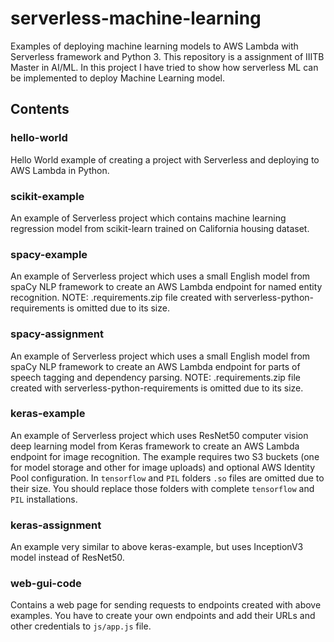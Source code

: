 # serverless-machine-learning
Examples of deploying machine learning models to AWS Lambda with Serverless framework and Python 3. This repository is a assignment of IIITB Master in AI/ML. In this project I have tried to show how serverless ML can be implemented to deploy Machine Learning model.

## Contents
### hello-world
Hello World example of creating a project with Serverless and deploying to AWS Lambda in Python.

### scikit-example
An example of Serverless project which contains machine learning regression model from scikit-learn trained on California housing dataset.

### spacy-example
An example of Serverless project which uses a small English model from spaCy NLP framework to create an AWS Lambda endpoint for named entity recognition. NOTE: .requirements.zip file created with serverless-python-requirements is omitted due to its size.

### spacy-assignment
An example of Serverless project which uses a small English model from spaCy NLP framework to create an AWS Lambda endpoint for parts of speech tagging and dependency parsing. NOTE: .requirements.zip file created with serverless-python-requirements is omitted due to its size.

### keras-example
An example of Serverless project which uses ResNet50 computer vision deep learning model from Keras framework to create an AWS Lambda endpoint for image recognition. The example requires two S3 buckets (one for model storage and other for image uploads) and optional AWS Identity Pool configuration. In `tensorflow` and `PIL` folders `.so` files are omitted due to their size. You should replace those folders with complete `tensorflow` and `PIL` installations. 

### keras-assignment
An example very similar to above keras-example, but uses InceptionV3 model instead of ResNet50.

### web-gui-code
Contains a web page for sending requests to endpoints created with above examples. You have to create your own endpoints and add their URLs and other credentials to `js/app.js` file.
